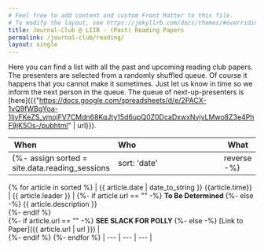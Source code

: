 ```yaml
---
# Feel free to add content and custom Front Matter to this file.
# To modify the layout, see https://jekyllrb.com/docs/themes/#overriding-theme-defaults
title: Journal-Club @ LIIR - (Past) Reading Papers
permalink: /journal-club/reading/
layout: single
---
```


Here you can find a list with all the past and upcoming reading club papers.
The presenters are selected from a randomly shuffled queue. Of course it happens that you cannot make it sometimes. 
Just let us know in time so we inform the next person in the queue. The queue of next-up-presenters is
[here]({{"https://docs.google.com/spreadsheets/d/e/2PACX-1vQ9fWBgYoa-1IjvFKeZS_ymojFV7CMdn68KqJty15d6upQ0Z0DcaDxwxNvjvLMwo8Z3e4PhF9jK5Os-/pubhtml" | url}}).

| When&nbsp;&nbsp;&nbsp;&nbsp;&nbsp;&nbsp;&nbsp;&nbsp;&nbsp;&nbsp;&nbsp;&nbsp;&nbsp;&nbsp;&nbsp;&nbsp;&nbsp;&nbsp;&nbsp;&nbsp;&nbsp;&nbsp;&nbsp;&nbsp;&nbsp;&nbsp;&nbsp;&nbsp;&nbsp;&nbsp;&nbsp;&nbsp;&nbsp;&nbsp; | Who&nbsp;&nbsp;&nbsp;&nbsp;&nbsp;&nbsp;&nbsp;&nbsp;&nbsp;&nbsp;&nbsp;&nbsp;&nbsp;&nbsp;&nbsp;&nbsp;&nbsp;&nbsp;&nbsp;&nbsp;&nbsp;&nbsp;&nbsp;&nbsp;&nbsp;&nbsp;&nbsp;&nbsp;&nbsp;&nbsp;&nbsp;&nbsp;&nbsp;&nbsp;&nbsp;&nbsp;&nbsp;&nbsp; | What |    
| --- | --- | --- |  
{%- assign sorted = site.data.reading_sessions | sort: 'date' | reverse -%}
{% for article in sorted %}
| {{ article.date | date_to_string }} {{article.time}} | {{ article.leader }} | 
{%- if article.url == "" -%}
<b> To Be Determined </b>
{%- else -%}
{{ article.description }}  
{%- endif %}<br /> 
{%- if article.url == "" -%}
<b> SEE SLACK FOR POLLY </b>
{%- else -%}
[Link to Paper]({{ article.url | url }}) |  
{%- endif %}
{%- endfor %}
| --- | --- | --- |  

